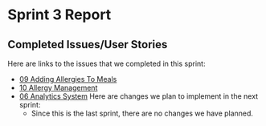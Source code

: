 # Sprint 3 Report 
## Completed Issues/User Stories
Here are links to the issues that we completed in this sprint:
 * [09 Adding Allergies To Meals](https://github.com/aryputh/dining-meal-management-system/issues/21)
 * [10 Allergy Management](https://github.com/aryputh/dining-meal-management-system/issues/22)
 * [06 Analytics System](https://github.com/aryputh/dining-meal-management-system/issues/7)
Here are changes we plan to implement in the next sprint:
   * Since this is the last sprint, there are no changes we have planned.
